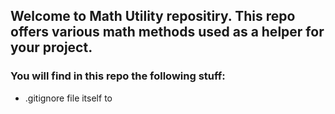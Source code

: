 ## Welcome to Math Utility repositiry. This repo offers various math methods used as a helper for your project.

### You will find in this repo the following stuff:
* .gitignore file itself to 
